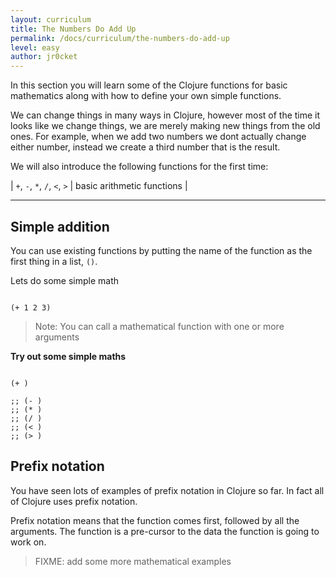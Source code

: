 ```yaml
---
layout: curriculum
title: The Numbers Do Add Up
permalink: /docs/curriculum/the-numbers-do-add-up
level: easy
author: jr0cket
---
```


In this section you will learn some of the Clojure functions for basic mathematics along with how to define your own simple functions. 

We can change things in many ways in Clojure, however most of the time it looks like we change things, we are merely making new things from the old ones.  For example, when we add two numbers we dont actually change either number, instead we create a third number that is the result.

We will also introduce the following functions for the first time:

| `+`, `-`, `*`, `/`, `<`, `>` | basic arithmetic functions                       |

<hr />


## Simple addition

You can use existing functions by putting the name of the function as the first thing in a list, `()`.

Lets do some simple math

<!-- Using expression evaluation fix to make string appear as a value in klipse -->
<pre><code class="language-klipse" data-eval-context="expr">
(+ 1 2 3)
</code></pre>

> Note: You can call a mathematical function with one or more arguments

**Try out some simple maths** 

<!-- Using expression evaluation fix to make string appear as a value in klipse -->
<pre><code class="language-klipse" data-eval-context="expr">
(+ )

;; (- )
;; (* )
;; (/ )
;; (< )
;; (> )
</code></pre>


## Prefix notation

You have seen lots of examples of prefix notation in Clojure so far.  In fact all of Clojure uses prefix notation.

Prefix notation means that the function comes first, followed by all the arguments.  The function is a pre-cursor to the data the function is going to work on.


> FIXME: add some more mathematical examples
